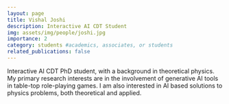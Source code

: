 ```yaml
---
layout: page
title: Vishal Joshi
description: Interactive AI CDT Student
img: assets/img/people/joshi.jpg
importance: 2
category: students #academics, associates, or students
related_publications: false
---
```


Interactive AI CDT PhD student, with a background in theoretical physics. My primary research interests are in the involvement of generative AI tools in table-top role-playing games. I am also interested in AI based solutions to physics problems, both theoretical and applied.
